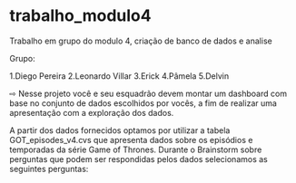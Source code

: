 # trabalho_modulo4
Trabalho em grupo do modulo 4, criação de banco de dados e analise 

Grupo:

1.Diego Pereira
2.Leonardo Villar
3.Erick 
4.Pâmela
5.Delvin


⇨ Nesse projeto você e seu esquadrão devem montar um dashboard com base no conjunto de dados escolhidos por vocês, a fim de realizar uma apresentação com a exploração dos dados.


A partir dos dados fornecidos optamos por utilizar a tabela GOT_episodes_v4.cvs que apresenta dados sobre os episódios e temporadas da série Game of Thrones. Durante o Brainstorm sobre perguntas que podem ser respondidas pelos dados selecionamos as seguintes perguntas:


